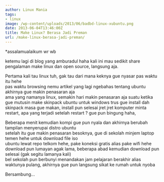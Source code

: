 ```yaml
---
author: Linux Mania
tags:
- linux
image: /wp-content/uploads/2013/06/badbd-linux-xubuntu.png
date: 2013-06-04T13:46:00Z
title: Make Linux? Berasa Jadi Preman
url: /make-linux-berasa-jadi-preman/
---
```


*assalamualaikum wr wb  

ketemu lagi di blog yang amburadul haha kali ini mau sedikit share pengalaman make linux dan open source, langsung aja.

Pertama kali tau linux tuh, gak tau dari mana keknya gue nyasar pas waktu itu hehe  
pas waktu browsing nemu artikel yang lagi ngebahas tentang ubuntu akhirnya gue makin penasaran aja  
ama yang namanya linux, semakin hari makin penasaran aja suatu ketika gue mutusin make skinpack ubuntu untuk windows trus gue install dah skinpack masa gue makan, install pun selesai jret jret komputer minta restart, apa yang terjadi setelah restart ? gue pun bingung haha,  

Beberapa menit kemudian kompi gue pun nyala dan akhirnya berubah tampilan menyerupai distro ubuntu  
setelah itu gue makin penasaran besoknya, gue di sekolah minjem laptop temen hehe untuk download file iso  
ubuntu lewat repo telkom hehe, pake koneksi gratis alias pake wifi hehe  
download pun lumayan agak lama, beberapa abad kemudian download pun selesai (gak segitu lamanya kali)  
bel sekolah pun berbunyi menandakan jam pelajaran berakhir alias waktunya pulang, akhirnya gue pun langsung sikat ke rumah untuk nyoba

Bersambung...
